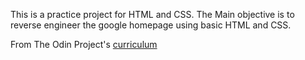 This is a practice project for HTML and CSS.
The Main objective is to reverse engineer the google homepage using
basic HTML and CSS.

From The Odin Project's [curriculum](http://www.theodinproject.com/courses/web-development-101/lessons/html-css)